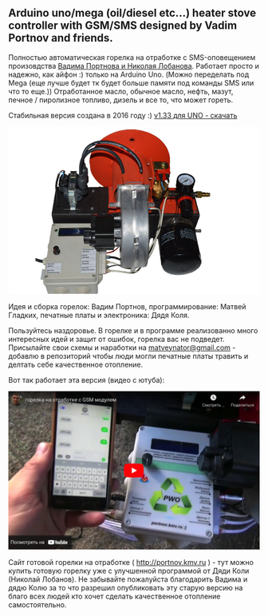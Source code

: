 
## Arduino uno/mega (oil/diesel etc...) heater stove controller with GSM/SMS designed by Vadim Portnov and friends.

Полностью автоматическая горелка на отработке c SMS-оповещением произовдства [Вадима Портнова и Николая Лобанова](http://portnov.kmv.ru). Работает просто и надежно, как айфон :) только на Arduino Uno. (Можно переделать под Mega (еще лучше будет тк будет больше памяти под команды SMS или что то еще.))
Отработанное масло, обычное масло, нефть, мазут, печное / пиролизное топливо, дизель и все то, что может гореть. 
 
Стабильная версия создана в 2016 году :) [v1.33 для UNO - скачать](https://github.com/matveynator/burner/archive/refs/tags/uno.zip)

<img src="https://raw.githubusercontent.com/matveynator/burner/main/burner-01.jpeg" width=600>

Идея и сборка горелок: Вадим Портнов, программирование: Матвей Гладких, печатные платы и электроника: Дядя Коля.

Пользуйтесь наздоровье. В горелке и в программе реализованно много интересных идей и защит от ошибок, горелка вас не подведет.
Присылайте свои схемы и наработки на matveynator@gmail.com - добавлю в репозиторий чтобы люди могли печатные платы травить и делтать себе качественное отопление.

Вот так работает эта версия (видео с ютуба):

<a href="https://www.youtube.com/watch?v=IhUag1pTcPc"><img src="https://raw.githubusercontent.com/matveynator/burner/main/youtube.png" width="600" alt="Вот так работает эта версия (видео с ютуба):"></a>

Сайт готовой горелки на отработке ( http://portnov.kmv.ru ) - тут можно купить готовую горелку уже с улучшенной программой от Дяди Коли (Николай Лобанов).
Не забывайте пожалуйста благодарить Вадима и дядю Колю за то что разрешил опубликовать эту старую версию на благо всех людей кто хочет сделать качественное отопление самостоятельно.
